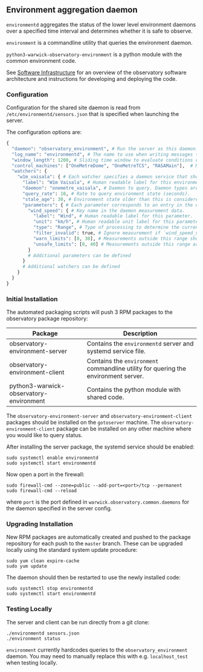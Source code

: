 ## Environment aggregation daemon

`environmentd` aggregates the status of the lower level environment daemons over a specified time interval and determines whether it is safe to observe.

`environment` is a commandline utility that queries the environment daemon.

`python3-warwick-observatory-environment` is a python module with the common environment code.

See [Software Infrastructure](https://github.com/warwick-one-metre/docs/wiki/Software-Infrastructure) for an overview of the observatory software architecture and instructions for developing and deploying the code.

### Configuration

Configuration for the shared site daemon is read from `/etc/environmentd/sensors.json` that is specified when launching the server.

The configuration options are:
```python
{
  "daemon": "observatory_environment", # Run the server as this daemon. Daemon types are registered in `warwick.observatory.common.daemons`.
  "log_name": "environmentd", # The name to use when writing messages to the observatory log.
  "window_length": 1200, # Sliding time window to evaluate conditions over (seconds).
  "control_machines": ["OneMetreDome", "OneMetreTCS", "RASAMain"],  # Machine names that are allowed to clear environment history. Machine names are registered in `warwick.observatory.common.IP`.
  "watchers": {
    "w1m_vaisala": { # Each watcher specifies a daemon service that should be queried.
      "label": "W1m Vaisala", # Human readable label for this environment sensor.
      "daemon": "onemetre_vaisala", # Daemon to query. Daemon types are registered in `warwick.observatory.common.daemons`.
      "query_rate": 10, # Rate to query environment state (seconds).
      "stale_age": 30, # Environment state older than this is considered to be invalid (seconds).
      "parameters": { # Each parameter corresponds to an entry in the dictionary returned by the `last_measurement` method.
        "wind_speed": { # Key name in the daemon measurement data.
          "label": "Wind", # Human readable label for this parameter.
          "unit": "km/h", # Human readable unit label for this parameter.
          "type": "Range", # Type of processing to determine the current value and whether it is safe. Accepts values in ['Range', 'Median', 'Latest', 'Set'].
          "filter_invalid": true, # Ignore measurement if `wind_speed_valid` in the measurement data is false.
          "warn_limits": [0, 30], # Measurements outside this range should be formatted as a warning but are not necessarily unsafe.
          "unsafe_limits": [0, 40] # Measurements outside this range are considered unsafe.
        }
        # Additional parameters can be defined
      }
      # Additional watchers can be defined
    }
  }
}
```
### Initial Installation

The automated packaging scripts will push 3 RPM packages to the observatory package repository:

| Package           | Description |
| ----------------- | ------ |
| observatory-environment-server | Contains the `environmentd` server and systemd service file. |
| observatory-environment-client | Contains the `environment` commandline utility for quering the environment server. |
| python3-warwick-observatory-environment | Contains the python module with shared code. |

The `observatory-environment-server` and `observatory-environment-client` packages should be installed on the `gotoserver` machine.
The `observatory-environment-client` package can be installed on any other machine where you would like to query status.

After installing the server package, the systemd service should be enabled:

```
sudo systemctl enable environmentd
sudo systemctl start environmentd
```

Now open a port in the firewall:
```
sudo firewall-cmd --zone=public --add-port=<port>/tcp --permanent
sudo firewall-cmd --reload
```
where `port` is the port defined in `warwick.observatory.common.daemons` for the daemon specified in the server config.

### Upgrading Installation

New RPM packages are automatically created and pushed to the package repository for each push to the `master` branch.
These can be upgraded locally using the standard system update procedure:
```
sudo yum clean expire-cache
sudo yum update
```

The daemon should then be restarted to use the newly installed code:
```
sudo systemctl stop environmentd
sudo systemctl start environmentd
```

### Testing Locally

The server and client can be run directly from a git clone:
```
./environmentd sensors.json
./environment status
```

`environment` currently hardcodes queries to the `observatory_environment` daemon. You may need to manually replace this with e.g. `localhost_test` when testing locally.